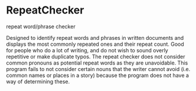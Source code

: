 # RepeatChecker
repeat word/phrase checker

Designed to identify repeat words and phrases in written documents and displays the most commonly repeated ones
and their repeat count.
Good for people who do a lot of writing, and do not wish to sound overly repetitive or make duplicate typos.
The repeat checker does not consider common pronouns as potential repeat words as they are unavoidable.
This program fails to not consider certain nouns that the writer cannot avoid (i.e. common names or places in a story) 
because the program does not have a way of determining these.



